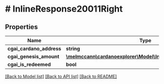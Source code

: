 # # InlineResponse20011Right

## Properties

Name | Type | Description | Notes
------------ | ------------- | ------------- | -------------
**cgai_cardano_address** | **string** |  | 
**cgai_genesis_amount** | [**\melmccann\cardanoexplorer\Model\InlineResponse200RightCoin**](InlineResponse200RightCoin.md) |  | 
**cgai_is_redeemed** | **bool** |  | 

[[Back to Model list]](../../README.md#documentation-for-models) [[Back to API list]](../../README.md#documentation-for-api-endpoints) [[Back to README]](../../README.md)


